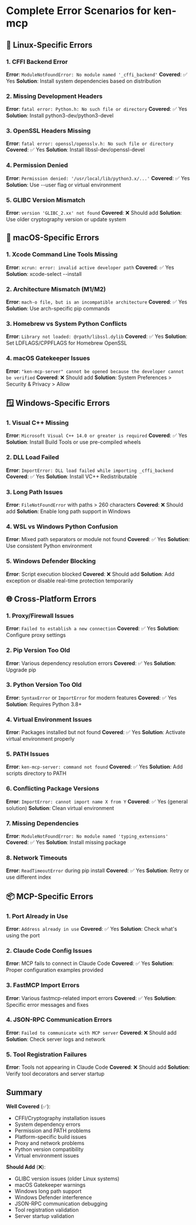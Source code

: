 # Complete Error Scenarios for ken-mcp

## 🐧 Linux-Specific Errors

### 1. CFFI Backend Error
**Error**: `ModuleNotFoundError: No module named '_cffi_backend'`
**Covered**: ✅ Yes
**Solution**: Install system dependencies based on distribution

### 2. Missing Development Headers
**Error**: `fatal error: Python.h: No such file or directory`
**Covered**: ✅ Yes
**Solution**: Install python3-dev/python3-devel

### 3. OpenSSL Headers Missing
**Error**: `fatal error: openssl/opensslv.h: No such file or directory`
**Covered**: ✅ Yes
**Solution**: Install libssl-dev/openssl-devel

### 4. Permission Denied
**Error**: `Permission denied: '/usr/local/lib/python3.x/...'`
**Covered**: ✅ Yes
**Solution**: Use --user flag or virtual environment

### 5. GLIBC Version Mismatch
**Error**: `version 'GLIBC_2.xx' not found`
**Covered**: ❌ Should add
**Solution**: Use older cryptography version or update system

## 🍎 macOS-Specific Errors

### 1. Xcode Command Line Tools Missing
**Error**: `xcrun: error: invalid active developer path`
**Covered**: ✅ Yes
**Solution**: xcode-select --install

### 2. Architecture Mismatch (M1/M2)
**Error**: `mach-o file, but is an incompatible architecture`
**Covered**: ✅ Yes
**Solution**: Use arch-specific pip commands

### 3. Homebrew vs System Python Conflicts
**Error**: `Library not loaded: @rpath/libssl.dylib`
**Covered**: ✅ Yes
**Solution**: Set LDFLAGS/CPPFLAGS for Homebrew OpenSSL

### 4. macOS Gatekeeper Issues
**Error**: `"ken-mcp-server" cannot be opened because the developer cannot be verified`
**Covered**: ❌ Should add
**Solution**: System Preferences > Security & Privacy > Allow

## 🪟 Windows-Specific Errors

### 1. Visual C++ Missing
**Error**: `Microsoft Visual C++ 14.0 or greater is required`
**Covered**: ✅ Yes
**Solution**: Install Build Tools or use pre-compiled wheels

### 2. DLL Load Failed
**Error**: `ImportError: DLL load failed while importing _cffi_backend`
**Covered**: ✅ Yes
**Solution**: Install VC++ Redistributable

### 3. Long Path Issues
**Error**: `FileNotFoundError` with paths > 260 characters
**Covered**: ❌ Should add
**Solution**: Enable long path support in Windows

### 4. WSL vs Windows Python Confusion
**Error**: Mixed path separators or module not found
**Covered**: ✅ Yes
**Solution**: Use consistent Python environment

### 5. Windows Defender Blocking
**Error**: Script execution blocked
**Covered**: ❌ Should add
**Solution**: Add exception or disable real-time protection temporarily

## 🌐 Cross-Platform Errors

### 1. Proxy/Firewall Issues
**Error**: `Failed to establish a new connection`
**Covered**: ✅ Yes
**Solution**: Configure proxy settings

### 2. Pip Version Too Old
**Error**: Various dependency resolution errors
**Covered**: ✅ Yes
**Solution**: Upgrade pip

### 3. Python Version Too Old
**Error**: `SyntaxError` or `ImportError` for modern features
**Covered**: ✅ Yes
**Solution**: Requires Python 3.8+

### 4. Virtual Environment Issues
**Error**: Packages installed but not found
**Covered**: ✅ Yes
**Solution**: Activate virtual environment properly

### 5. PATH Issues
**Error**: `ken-mcp-server: command not found`
**Covered**: ✅ Yes
**Solution**: Add scripts directory to PATH

### 6. Conflicting Package Versions
**Error**: `ImportError: cannot import name X from Y`
**Covered**: ✅ Yes (general solution)
**Solution**: Clean virtual environment

### 7. Missing Dependencies
**Error**: `ModuleNotFoundError: No module named 'typing_extensions'`
**Covered**: ✅ Yes
**Solution**: Install missing package

### 8. Network Timeouts
**Error**: `ReadTimeoutError` during pip install
**Covered**: ✅ Yes
**Solution**: Retry or use different index

## 📦 MCP-Specific Errors

### 1. Port Already in Use
**Error**: `Address already in use`
**Covered**: ✅ Yes
**Solution**: Check what's using the port

### 2. Claude Code Config Issues
**Error**: MCP fails to connect in Claude Code
**Covered**: ✅ Yes
**Solution**: Proper configuration examples provided

### 3. FastMCP Import Errors
**Error**: Various fastmcp-related import errors
**Covered**: ✅ Yes
**Solution**: Specific error messages and fixes

### 4. JSON-RPC Communication Errors
**Error**: `Failed to communicate with MCP server`
**Covered**: ❌ Should add
**Solution**: Check server logs and network

### 5. Tool Registration Failures
**Error**: Tools not appearing in Claude Code
**Covered**: ❌ Should add
**Solution**: Verify tool decorators and server startup

## Summary

**Well Covered** (✅):
- CFFI/Cryptography installation issues
- System dependency errors
- Permission and PATH problems
- Platform-specific build issues
- Proxy and network problems
- Python version compatibility
- Virtual environment issues

**Should Add** (❌):
- GLIBC version issues (older Linux systems)
- macOS Gatekeeper warnings
- Windows long path support
- Windows Defender interference
- JSON-RPC communication debugging
- Tool registration validation
- Server startup validation
